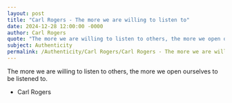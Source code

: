 ```yaml
---
layout: post
title: "Carl Rogers - The more we are willing to listen to"
date: 2024-12-28 12:00:00 -0000
author: Carl Rogers
quote: "The more we are willing to listen to others, the more we open ourselves to be listened to."
subject: Authenticity
permalink: /Authenticity/Carl Rogers/Carl Rogers - The more we are willing to listen to
---
```


The more we are willing to listen to others, the more we open ourselves to be listened to.

- Carl Rogers
